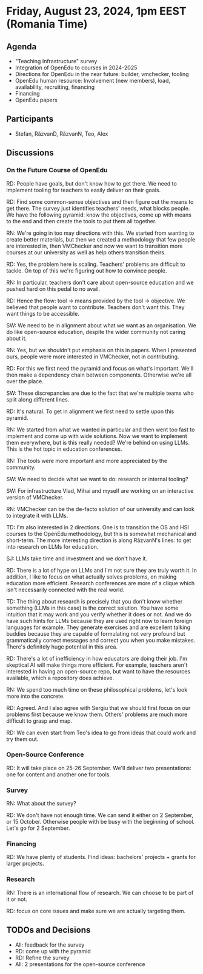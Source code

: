 # Friday, August 23, 2024, 1pm EEST (Romania Time)

## Agenda

- "Teaching Infrastructure" survey
- Integration of OpenEdu to courses in 2024-2025
- Directions for OpenEdu in the near future: builder, vmchecker, tooling
- OpenEdu human resource: Involvement (new members), load, availability, recruiting, financing
- Financing
- OpenEdu papers

## Participants

- Stefan, RăzvanD, RăzvanN, Teo, Alex

## Discussions

### On the Future Course of OpenEdu

RD: People have goals, but don't know how to get there.
We need to implement tooling for teachers to easily deliver on their goals.

RD: Find some common-sense objectives and then figure out the means to get there.
The survey just identifies teachers' needs, what blocks people.
We have the following pyramid: know the objectives, come up with means to the end and then create the tools to put them all together.

RN: We're going in too may directions with this.
We started from wanting to create better materials, but then we created a methodology that few people are interested in, then VMChecker and now we want to transition more courses at our university as well as help others transition theirs.

RD: Yes, the problem here is scaling.
Teachers' problems are difficult to tackle.
On top of this we're figuring out how to convince people.

RN: In particular, teachers don't care about open-source education and we pushed hard on this pedal to no avail.

RD: Hence the flow: tool -> means provided by the tool -> objective.
We believed that people want to contribute.
Teachers don't want this.
They want things to be accessible.

SW: We need to be in alignment about what we want as an organisation.
We do like open-source education, despite the wider community not caring about it.

RN: Yes, but we shouldn't put emphasis on this in papers.
When I presented ours, people were more interested in VMChecker, not in contributing.

RD: For this we first need the pyramid and focus on what's important.
We'll then make a dependency chain between components.
Otherwise we're all over the place.

SW: These discrepancies are due to the fact that we're multiple teams who split along different lines.

RD: It's natural.
To get in alignment we first need to settle upon this pyramid.

RN: We started from what we wanted in particular and then went too fast to implement and come up with wide solutions.
Now we want to implement them everywhere, but is this really needed?
We're behind on using LLMs.
This is the hot topic in education conferences.

RN: The tools were more important and more appreciated by the community.

SW: We need to decide what we want to do: research or internal tooling?

SW: For infrastructure Vlad, Mihai and myself are working on an interactive version of VMChecker.

RN: VMChecker can be the de-facto solution of our university and can look to integrate it with LLMs.

TD: I'm also interested in 2 directions.
One is to transition the OS and HSI courses to the OpenEdu methodology, but this is somewhat mechanical and short-term.
The more interesting direction is along RăzvanN's lines: to get into research on LLMs for education.

SJ: LLMs take time and investment and we don't have it.

RD: There is a lot of hype on LLMs and I'm not sure they are truly worth it.
In addition, I like to focus on what actually solves problems, on making education more efficient.
Research conferences are more of a clique which isn't necessarily connected with the real world.

TD: The thing about research is precisely that you don't know whether something (LLMs in this case) is the correct solution.
You have some intuition that it may work and you verify whether it does or not.
And we do have such hints for LLMs because they are used right now to learn foreign languages for example.
They generate exercises and are excellent talking buddies because they are capable of formulating not very profound but grammatically correct messages and correct you when you make mistakes.
There's definitely huge potential in this area.

RD: There's a lot of inefficiency in how educators are doing their job.
I'm skeptical AI will make things more efficient.
For example, teachers aren't interested in having an open-source repo, but want to have the resources available, which a repository does achieve.

RN: We spend too much time on these philosophical problems, let's look more into the concrete.

RD: Agreed.
And I also agree with Sergiu that we should first focus on our problems first because we know them.
Others' problems are much more difficult to grasp and map.

RD: We can even start from Teo's idea to go from ideas that could work and try them out.

### Open-Source Conference

RD: It will take place on 25-26 September.
We'll deliver two presentations: one for content and another one for tools.

### Survey

RN: What about the survey?

RD: We don't have not enough time.
We can send it either on 2 September, or 15 October.
Otherwise people with be busy with the beginning of school.
Let's go for 2 September.

### Financing

RD: We have plenty of students.
Find ideas: bachelors' projects + grants for larger projects.

### Research

RN: There is an international flow of research. We can choose to be part of it or not.

RD: focus on core issues and make sure we are actually targeting them.

## TODOs and Decisions

- All: feedback for the survey
- RD: come up with the pyramid
- RD: Refine the survey
- All: 2 presentations for the open-source conference

